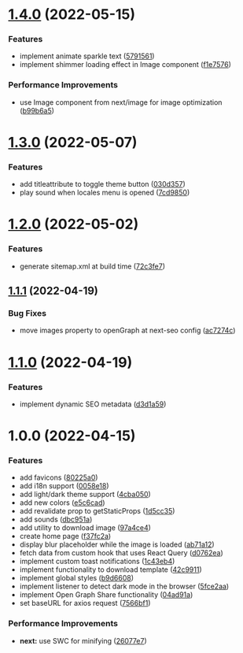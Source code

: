 # [1.4.0](https://github.com/fariasmateuss/meme-generator/compare/v1.3.0...v1.4.0) (2022-05-15)


### Features

* implement animate sparkle text ([5791561](https://github.com/fariasmateuss/meme-generator/commit/5791561197e89e86e62347cfc1ecf35283a937ac))
* implement shimmer loading effect in Image component ([f1e7576](https://github.com/fariasmateuss/meme-generator/commit/f1e7576fe2c9914781d7203fbff85daad7717a58))


### Performance Improvements

* use Image component from next/image for image optimization ([b99b6a5](https://github.com/fariasmateuss/meme-generator/commit/b99b6a534119d6bb1844bdade099596ffe8974f3))

# [1.3.0](https://github.com/fariasmateuss/meme-generator/compare/v1.2.0...v1.3.0) (2022-05-07)


### Features

* add titleattribute to toggle theme button ([030d357](https://github.com/fariasmateuss/meme-generator/commit/030d357981933456d36233cd5e2e17c3323adcc5))
* play sound when locales menu is opened ([7cd9850](https://github.com/fariasmateuss/meme-generator/commit/7cd98509a48ee26823375d8c62d65356d1fc5971))

# [1.2.0](https://github.com/fariasmateuss/meme-generator/compare/v1.1.1...v1.2.0) (2022-05-02)


### Features

* generate sitemap.xml at build time ([72c3fe7](https://github.com/fariasmateuss/meme-generator/commit/72c3fe7380c4f1aa29a9c2a14adfa08917ff4c31))

## [1.1.1](https://github.com/fariasmateuss/meme-generator/compare/v1.1.0...v1.1.1) (2022-04-19)


### Bug Fixes

* move images property to openGraph at next-seo config ([ac7274c](https://github.com/fariasmateuss/meme-generator/commit/ac7274c9308408a8ef7cb17f813f2e15b2a1b0f6))

# [1.1.0](https://github.com/fariasmateuss/meme-generator/compare/v1.0.0...v1.1.0) (2022-04-19)


### Features

* implement dynamic SEO metadata ([d3d1a59](https://github.com/fariasmateuss/meme-generator/commit/d3d1a59afb2255d8c1f664a019ad27b45b6f99ef))

# 1.0.0 (2022-04-15)


### Features

* add favicons ([80225a0](https://github.com/fariasmateuss/meme-generator/commit/80225a0ceb66a6a2938cd4c0fa572bc19e5c7413))
* add i18n support ([0058e18](https://github.com/fariasmateuss/meme-generator/commit/0058e18381e59a0920159abf411d94f7a268f099))
* add light/dark theme support ([4cba050](https://github.com/fariasmateuss/meme-generator/commit/4cba050702bc4a5691b3853233bded0134aeb5f2))
* add new colors ([e5c6cad](https://github.com/fariasmateuss/meme-generator/commit/e5c6cad5b0eb6cae713f2c804af2cd15415220b1))
* add revalidate prop to getStaticProps ([1d5cc35](https://github.com/fariasmateuss/meme-generator/commit/1d5cc35a904f9d2ebfcb5734adcb8b10d4016f1d))
* add sounds ([dbc951a](https://github.com/fariasmateuss/meme-generator/commit/dbc951a402be5fa887eb0b909bad3edfdad389b1))
* add utility to download image ([97a4ce4](https://github.com/fariasmateuss/meme-generator/commit/97a4ce49ecd848d61f95ac7044ac40622a948a0a))
* create home page ([f37fc2a](https://github.com/fariasmateuss/meme-generator/commit/f37fc2af24c57df4fa0acb5e60131f555a4e2184))
* display blur placeholder while the image is loaded ([ab71a12](https://github.com/fariasmateuss/meme-generator/commit/ab71a12e321ee2f2044ba57c0e6d2935b5aa77e6))
* fetch data from custom hook that uses React Query ([d0762ea](https://github.com/fariasmateuss/meme-generator/commit/d0762ea7118c610c00bf245b9531153f06c84652))
* implement custom toast notifications ([1c43eb4](https://github.com/fariasmateuss/meme-generator/commit/1c43eb46d789bdb1b5e6fc6965be7b4efdf97867))
* implement functionality to download template ([42c9911](https://github.com/fariasmateuss/meme-generator/commit/42c991184e5ba4297ce87e704fe76f757b083d37))
* implement global styles ([b9d6608](https://github.com/fariasmateuss/meme-generator/commit/b9d6608b745e24b597931d61e40446cb0c30ae32))
* implement listener to detect dark mode in the browser ([5fce2aa](https://github.com/fariasmateuss/meme-generator/commit/5fce2aad45ebafe906a8945fa1e7c9b08d43f769))
* implement Open Graph Share functionality ([04ad91a](https://github.com/fariasmateuss/meme-generator/commit/04ad91abebde2af749fec547217b69d7774f3557))
* set baseURL for axios request ([7566bf1](https://github.com/fariasmateuss/meme-generator/commit/7566bf17d3ace94fe79abbce6dc33f856227f2b1))


### Performance Improvements

* **next:** use SWC for minifying ([26077e7](https://github.com/fariasmateuss/meme-generator/commit/26077e728357d3d8972511f2e485e9c66e8e72c1))
